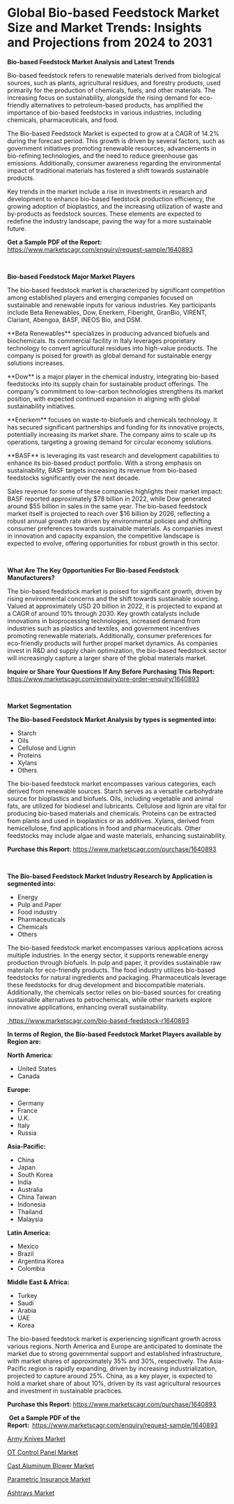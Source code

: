<p><h1>Global Bio-based Feedstock Market Size and Market Trends: Insights and Projections from 2024 to 2031</h1></p><p><strong>Bio-based Feedstock Market Analysis and Latest Trends</strong></p>
<p><p>Bio-based feedstock refers to renewable materials derived from biological sources, such as plants, agricultural residues, and forestry products, used primarily for the production of chemicals, fuels, and other materials. The increasing focus on sustainability, alongside the rising demand for eco-friendly alternatives to petroleum-based products, has amplified the importance of bio-based feedstocks in various industries, including chemicals, pharmaceuticals, and food.</p><p>The Bio-based Feedstock Market is expected to grow at a CAGR of 14.2% during the forecast period. This growth is driven by several factors, such as government initiatives promoting renewable resources, advancements in bio-refining technologies, and the need to reduce greenhouse gas emissions. Additionally, consumer awareness regarding the environmental impact of traditional materials has fostered a shift towards sustainable products. </p><p>Key trends in the market include a rise in investments in research and development to enhance bio-based feedstock production efficiency, the growing adoption of bioplastics, and the increasing utilization of waste and by-products as feedstock sources. These elements are expected to redefine the industry landscape, paving the way for a more sustainable future.</p></p>
<p><strong>Get a Sample PDF of the Report:&nbsp;</strong> <a href="https://www.marketscagr.com/enquiry/request-sample/1640893?utm_campaign=1261&utm_medium=2&utm_source=Github&utm_content=ia&utm_term=25092024&utm_id=bio-based-feedstock">https://www.marketscagr.com/enquiry/request-sample/1640893</a></p>
<p>&nbsp;</p>
<p><strong>Bio-based Feedstock Major Market Players</strong></p>
<p><p>The bio-based feedstock market is characterized by significant competition among established players and emerging companies focused on sustainable and renewable inputs for various industries. Key participants include Beta Renewables, Dow, Enerkem, Fiberight, GranBio, VIRENT, Clariant, Abengoa, BASF, INEOS Bio, and DSM.</p><p>**Beta Renewables** specializes in producing advanced biofuels and biochemicals. Its commercial facility in Italy leverages proprietary technology to convert agricultural residues into high-value products. The company is poised for growth as global demand for sustainable energy solutions increases.</p><p>**Dow** is a major player in the chemical industry, integrating bio-based feedstocks into its supply chain for sustainable product offerings. The company's commitment to low-carbon technologies strengthens its market position, with expected continued expansion in aligning with global sustainability initiatives.</p><p>**Enerkem** focuses on waste-to-biofuels and chemicals technology. It has secured significant partnerships and funding for its innovative projects, potentially increasing its market share. The company aims to scale up its operations, targeting a growing demand for circular economy solutions.</p><p>**BASF** is leveraging its vast research and development capabilities to enhance its bio-based product portfolio. With a strong emphasis on sustainability, BASF targets increasing its revenue from bio-based feedstocks significantly over the next decade.</p><p>Sales revenue for some of these companies highlights their market impact: BASF reported approximately $78 billion in 2022, while Dow generated around $55 billion in sales in the same year. The bio-based feedstock market itself is projected to reach over $16 billion by 2026, reflecting a robust annual growth rate driven by environmental policies and shifting consumer preferences towards sustainable materials. As companies invest in innovation and capacity expansion, the competitive landscape is expected to evolve, offering opportunities for robust growth in this sector.</p></p>
<p>&nbsp;</p>
<p><strong>What Are The Key Opportunities For Bio-based Feedstock Manufacturers?</strong></p>
<p><p>The bio-based feedstock market is poised for significant growth, driven by rising environmental concerns and the shift towards sustainable sourcing. Valued at approximately USD 20 billion in 2022, it is projected to expand at a CAGR of around 10% through 2030. Key growth catalysts include innovations in bioprocessing technologies, increased demand from industries such as plastics and textiles, and government incentives promoting renewable materials. Additionally, consumer preferences for eco-friendly products will further propel market dynamics. As companies invest in R&D and supply chain optimization, the bio-based feedstock sector will increasingly capture a larger share of the global materials market.</p></p>
<p><strong>Inquire or Share Your Questions If Any Before Purchasing This Report:</strong> <a href="https://www.marketscagr.com/enquiry/pre-order-enquiry/1640893?utm_campaign=1261&utm_medium=2&utm_source=Github&utm_content=ia&utm_term=25092024&utm_id=bio-based-feedstock">https://www.marketscagr.com/enquiry/pre-order-enquiry/1640893</a></p>
<p>&nbsp;</p>
<p><strong>Market Segmentation</strong></p>
<p><strong>The Bio-based Feedstock Market Analysis by types is segmented into:</strong></p>
<p><ul><li>Starch</li><li>Oils</li><li>Cellulose and Lignin</li><li>Proteins</li><li>Xylans</li><li>Others</li></ul></p>
<p><p>The bio-based feedstock market encompasses various categories, each derived from renewable sources. Starch serves as a versatile carbohydrate source for bioplastics and biofuels. Oils, including vegetable and animal fats, are utilized for biodiesel and lubricants. Cellulose and lignin are vital for producing bio-based materials and chemicals. Proteins can be extracted from plants and used in bioplastics or as additives. Xylans, derived from hemicellulose, find applications in food and pharmaceuticals. Other feedstocks may include algae and waste materials, enhancing sustainability.</p></p>
<p><strong>Purchase this Report:&nbsp;</strong><a href="https://www.marketscagr.com/purchase/1640893?utm_campaign=1261&utm_medium=2&utm_source=Github&utm_content=ia&utm_term=25092024&utm_id=bio-based-feedstock">https://www.marketscagr.com/purchase/1640893</a></p>
<p>&nbsp;</p>
<p><strong>The Bio-based Feedstock Market Industry Research by Application is segmented into:</strong></p>
<p><ul><li>Energy</li><li>Pulp and Paper</li><li>Food industry</li><li>Pharmaceuticals</li><li>Chemicals</li><li>Others</li></ul></p>
<p><p>The bio-based feedstock market encompasses various applications across multiple industries. In the energy sector, it supports renewable energy production through biofuels. In pulp and paper, it provides sustainable raw materials for eco-friendly products. The food industry utilizes bio-based feedstocks for natural ingredients and packaging. Pharmaceuticals leverage these feedstocks for drug development and biocompatible materials. Additionally, the chemicals sector relies on bio-based sources for creating sustainable alternatives to petrochemicals, while other markets explore innovative applications, enhancing overall sustainability.</p></p>
<p><a href="https://www.marketscagr.com/bio-based-feedstock-r1640893?utm_campaign=1261&utm_medium=2&utm_source=Github&utm_content=ia&utm_term=25092024&utm_id=bio-based-feedstock">&nbsp;https://www.marketscagr.com/bio-based-feedstock-r1640893</a></p>
<p><strong>In terms of Region, the Bio-based Feedstock Market Players available by Region are:</strong></p>
<p>
    <p> <strong> North America: </strong>
        <ul>
            <li>United States</li>
            <li>Canada</li>
        </ul>
        </p> 
    <p> <strong> Europe: </strong>
        <ul>
            <li>Germany</li>
            <li>France</li>
            <li>U.K.</li>
            <li>Italy</li>
            <li>Russia</li>
        </ul>
        </p> 
    <p> <strong> Asia-Pacific: </strong>
        <ul>
            <li>China</li>
            <li>Japan</li>
            <li>South Korea</li>
            <li>India</li>
            <li>Australia</li>
            <li>China Taiwan</li>
            <li>Indonesia</li>
            <li>Thailand</li>
            <li>Malaysia</li>
        </ul>
        </p> 
    <p> <strong> Latin America: </strong>
        <ul>
            <li>Mexico</li>
            <li>Brazil</li>
            <li>Argentina Korea</li>
            <li>Colombia</li>
        </ul>
        </p> 
    <p> <strong> Middle East & Africa: </strong>
        <ul>
            <li>Turkey</li>
            <li>Saudi</li>
            <li>Arabia</li>
            <li>UAE</li>
            <li>Korea</li>
        </ul>
    </p>
    </p>
<p><p>The bio-based feedstock market is experiencing significant growth across various regions. North America and Europe are anticipated to dominate the market due to strong governmental support and established infrastructure, with market shares of approximately 35% and 30%, respectively. The Asia-Pacific region is rapidly expanding, driven by increasing industrialization, projected to capture around 25%. China, as a key player, is expected to hold a market share of about 10%, driven by its vast agricultural resources and investment in sustainable practices.</p></p>
<p><strong>Purchase this Report: </strong><a href="https://www.marketscagr.com/purchase/1640893?utm_campaign=1261&utm_medium=2&utm_source=Github&utm_content=ia&utm_term=25092024&utm_id=bio-based-feedstock">https://www.marketscagr.com/purchase/1640893</a></p>
<p>&nbsp;<strong>Get a Sample PDF of the Report:&nbsp;&nbsp;</strong><a href="https://www.marketscagr.com/enquiry/request-sample/1640893?utm_campaign=1261&utm_medium=2&utm_source=Github&utm_content=ia&utm_term=25092024&utm_id=bio-based-feedstock">https://www.marketscagr.com/enquiry/request-sample/1640893</a></p>
<p><strong></strong></p>
<p><p><a href="https://issuu.com/reportprime-2/docs/army-knives-market-size-2030.pptx_e559135c162ead?utm_campaign=1261&utm_medium=2&utm_source=Github&utm_content=ia&utm_term=25092024&utm_id=bio-based-feedstock">Army Knives Market</a></p><p><a href="https://www.linkedin.com/pulse/global-ot-control-panel-market-size-expected-reach-cagr-71-ylnbe?trackingId=X1w2EsUPThSo%2B6EH%2BbUzyQ%3D%3D&utm_campaign=1261&utm_medium=2&utm_source=Github&utm_content=ia&utm_term=25092024&utm_id=bio-based-feedstock">OT Control Panel Market</a></p><p><a href="https://www.linkedin.com/pulse/cast-aluminum-blower-market-global-regional-analysis-focus-ujglf?trackingId=0jbgkjjLSTu%2BrZkbGVwf9A%3D%3D&utm_campaign=1261&utm_medium=2&utm_source=Github&utm_content=ia&utm_term=25092024&utm_id=bio-based-feedstock">Cast Aluminum Blower Market</a></p><p><a href="https://www.linkedin.com/pulse/unlocking-growth-potential-market-strategic-analysis-wcvee?trackingId=AbfsutdMTkaLoc5uyjuWJg%3D%3D&utm_campaign=1261&utm_medium=2&utm_source=Github&utm_content=ia&utm_term=25092024&utm_id=bio-based-feedstock">Parametric Insurance Market</a></p><p><a href="https://issuu.com/reportprime-2/docs/ashtrays-market-size-2030.pptx_a37c1909cd2dc1?utm_campaign=1261&utm_medium=2&utm_source=Github&utm_content=ia&utm_term=25092024&utm_id=bio-based-feedstock">Ashtrays Market</a></p></p>